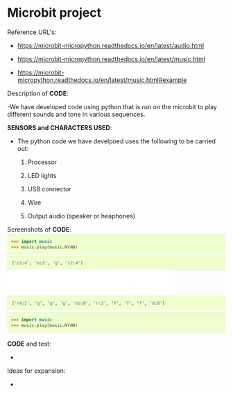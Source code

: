 # Microbit project
Reference URL's:

  - https://microbit-micropython.readthedocs.io/en/latest/audio.html
  
  - https://microbit-micropython.readthedocs.io/en/latest/music.html

  - https://microbit-micropython.readthedocs.io/en/latest/music.html#example

Description of __CODE__:

  -We have developed code using python that is run on the microbit to play different sounds and tone in various sequences.
  
  __SENSORS and CHARACTERS USED__:

  - The python code we have develpoed uses the following to be carried out:
  
    1) Processor
    
    2) LED lights
    
    3) USB connector
    
    4) Wire
    
    5) Output audio (speaker or heaphones)
    
  
Screenshots of __CODE__:
![Pic](https://github.com/AMOAD2003/Akram-Mahad/blob/master/unnamed.jpg "Optional title")
![Pic](https://github.com/AMOAD2003/Akram-Mahad/blob/master/unnamed%20(2).jpg "Optional title")
![Pic](https://github.com/AMOAD2003/Akram-Mahad/blob/master/unnamed.jpg "Optional title") 

__CODE__ and test:

  - 
  
Ideas for expansion:

  - 
  
  

